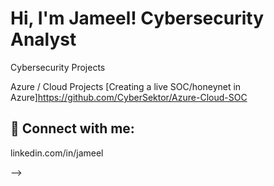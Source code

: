 <h1>Hi, I'm Jameel! Cybersecurity Analyst</h1>

Cybersecurity Projects
  
Azure / Cloud Projects
  [Creating a live SOC/honeynet in Azure]https://github.com/CyberSektor/Azure-Cloud-SOC


 

<h2> 🤳 Connect with me:</h2>

linkedin.com/in/jameel

-->
